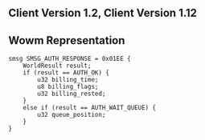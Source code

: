 ## Client Version 1.2, Client Version 1.12

## Wowm Representation
```rust,ignore
smsg SMSG_AUTH_RESPONSE = 0x01EE {
    WorldResult result;    
    if (result == AUTH_OK) {        
        u32 billing_time;        
        u8 billing_flags;        
        u32 billing_rested;        
    }    
    else if (result == AUTH_WAIT_QUEUE) {        
        u32 queue_position;        
    }    
}

```
